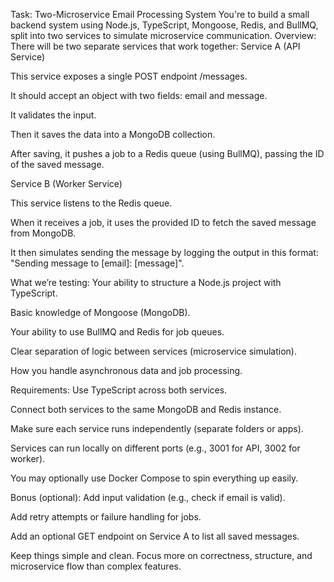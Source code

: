 Task: Two-Microservice Email Processing System
You're to build a small backend system using Node.js, TypeScript, Mongoose, Redis, and BullMQ, split into two services to simulate microservice communication.
Overview:
There will be two separate services that work together:
Service A (API Service)


This service exposes a single POST endpoint /messages.


It should accept an object with two fields: email and message.


It validates the input.


Then it saves the data into a MongoDB collection.


After saving, it pushes a job to a Redis queue (using BullMQ), passing the ID of the saved message.


Service B (Worker Service)


This service listens to the Redis queue.


When it receives a job, it uses the provided ID to fetch the saved message from MongoDB.


It then simulates sending the message by logging the output in this format:
 "Sending message to [email]: [message]".


What we’re testing:
Your ability to structure a Node.js project with TypeScript.


Basic knowledge of Mongoose (MongoDB).


Your ability to use BullMQ and Redis for job queues.


Clear separation of logic between services (microservice simulation).


How you handle asynchronous data and job processing.


Requirements:
Use TypeScript across both services.


Connect both services to the same MongoDB and Redis instance.


Make sure each service runs independently (separate folders or apps).


Services can run locally on different ports (e.g., 3001 for API, 3002 for worker).


You may optionally use Docker Compose to spin everything up easily.


Bonus (optional):
Add input validation (e.g., check if email is valid).


Add retry attempts or failure handling for jobs.


Add an optional GET endpoint on Service A to list all saved messages.


Keep things simple and clean. Focus more on correctness, structure, and microservice flow than complex features.

